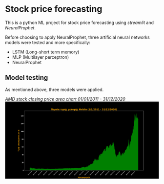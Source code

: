 # Stock price forecasting 

This is a python ML project for stock price forecasting using *streamlit* and *NeuralProphet*. 

Before choosing to apply NeuralProphet, three artificial neural networks models were tested and more specifically:

* LSTM (Long-short term memory)
* MLP (Multilayer perceptron)
* NeuralProphet

## Model testing

As mentioned above, three models were applied. 

*AMD stock closing price area chart 01/01/2011 - 31/12/2020*
![](https://github.com/stenikolaou/stock_price_forecasting/blob/master/images/area_chart.png)



